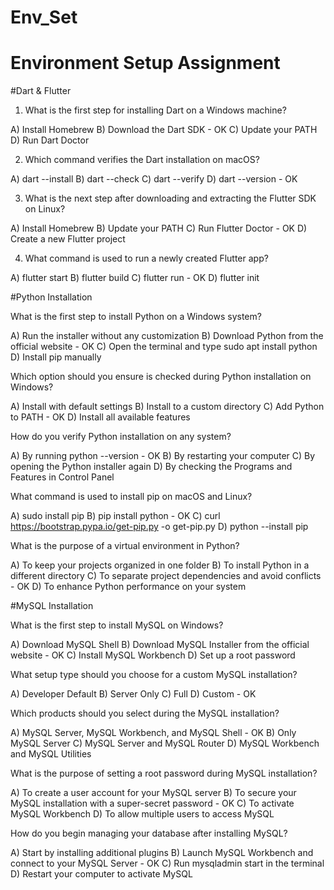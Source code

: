 # Env_Set

# Environment Setup Assignment

#Dart & Flutter

1. What is the first step for installing Dart on a Windows machine?

A) Install Homebrew
B) Download the Dart SDK - OK
C) Update your PATH
D) Run Dart Doctor


2. Which command verifies the Dart installation on macOS?

A) dart --install
B) dart --check
C) dart --verify
D) dart --version - OK


3. What is the next step after downloading and extracting the Flutter SDK on Linux?

A) Install Homebrew
B) Update your PATH 
C) Run Flutter Doctor - OK
D) Create a new Flutter project


4. What command is used to run a newly created Flutter app?

A) flutter start
B) flutter build
C) flutter run - OK
D) flutter init


#Python Installation

What is the first step to install Python on a Windows system?

A) Run the installer without any customization
B) Download Python from the official website - OK
C) Open the terminal and type sudo apt install python
D) Install pip manually

Which option should you ensure is checked during Python installation on Windows?

A) Install with default settings
B) Install to a custom directory
C) Add Python to PATH - OK
D) Install all available features

How do you verify Python installation on any system?

A) By running python --version - OK
B) By restarting your computer
C) By opening the Python installer again
D) By checking the Programs and Features in Control Panel

What command is used to install pip on macOS and Linux?

A) sudo install pip
B) pip install python - OK
C) curl https://bootstrap.pypa.io/get-pip.py -o get-pip.py
D) python --install pip

What is the purpose of a virtual environment in Python?

A) To keep your projects organized in one folder
B) To install Python in a different directory
C) To separate project dependencies and avoid conflicts - OK
D) To enhance Python performance on your system

#MySQL Installation

What is the first step to install MySQL on Windows?

A) Download MySQL Shell
B) Download MySQL Installer from the official website - OK
C) Install MySQL Workbench
D) Set up a root password

What setup type should you choose for a custom MySQL installation?

A) Developer Default
B) Server Only
C) Full
D) Custom - OK

Which products should you select during the MySQL installation?

A) MySQL Server, MySQL Workbench, and MySQL Shell - OK
B) Only MySQL Server
C) MySQL Server and MySQL Router
D) MySQL Workbench and MySQL Utilities

What is the purpose of setting a root password during MySQL installation?

A) To create a user account for your MySQL server
B) To secure your MySQL installation with a super-secret password - OK
C) To activate MySQL Workbench
D) To allow multiple users to access MySQL

How do you begin managing your database after installing MySQL?

A) Start by installing additional plugins
B) Launch MySQL Workbench and connect to your MySQL Server - OK
C) Run mysqladmin start in the terminal
D) Restart your computer to activate MySQL
